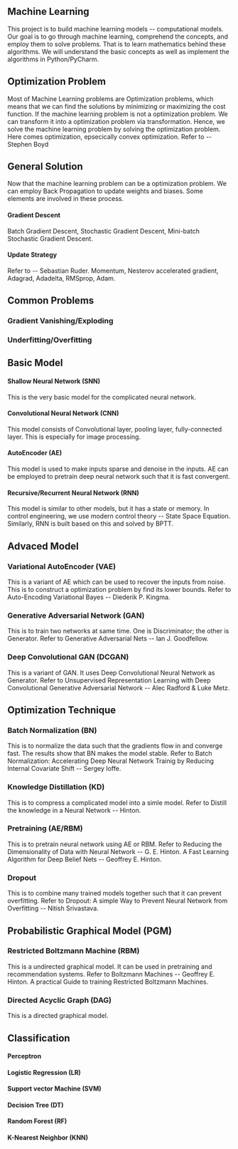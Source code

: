##  Machine Learning
This project is to build machine learning models -- computational models. Our goal is to go through machine learning, comprehend the concepts, and employ them to solve problems. That is to learn mathematics behind these algorithms. We will understand the basic concepts as well as implement the algorithms in Python/PyCharm.  

## Optimization Problem
Most of Machine Learning problems are Optimization problems, which means that we can find the solutions by minimizing or maximizing the cost function. If the machine learning problem is not a optimization problem. We can transform it into a optimization problem via transformation. Hence, we solve the machine learning problem by solving the optimization problem. Here comes optimization, epsecically convex optimization. Refer to <Convex Optimization> -- Stephen Boyd

## General Solution
Now that the machine learning problem can be a optimization problem. We can employ Back Propagation to update weights and biases. Some elements are involved in these process.

#### Gradient Descent
Batch Gradient Descent,
Stochastic Gradient Descent,
Mini-batch Stochastic Gradient Descent.

#### Update Strategy
Refer to <An overview of gradient descent optimization algorithms> -- Sebastian Ruder.
Momentum,
Nesterov accelerated gradient,
Adagrad,
Adadelta,
RMSprop,
Adam.
  
## Common Problems
### Gradient Vanishing/Exploding
### Underfitting/Overfitting

## Basic Model
#### Shallow Neural Network (SNN)
This is the very basic model for the complicated neural network.

#### Convolutional Neural Network (CNN)
This model consists of Convolutional layer, pooling layer, fully-connected layer. This is especially for image processing.

#### AutoEncoder (AE)
This model is used to make inputs sparse and denoise in the inputs. AE can be employed to pretrain deep neural network such that it is fast convergent.

#### Recursive/Recurrent Neural Network (RNN)
This model is similar to other models, but it has a state or memory. In control engineering, we use modern control theory -- State Space Equation. Similarly, RNN is built based on this and solved by BPTT.

## Advaced Model
### Variational AutoEncoder (VAE)
This is a variant of AE which can be used to recover the inputs from noise. This is to construct a optimization problem by find its lower bounds. Refer to Auto-Encoding Variational Bayes -- Diederik P. Kingma. 

### Generative Adversarial Network (GAN)
This is to train two networks at same time. One is Discriminator; the other is Generator. Refer to Generative Adversarial Nets -- Ian J. Goodfellow.

### Deep Convolutional GAN (DCGAN)
This is a variant of GAN. It uses Deep Convolutional Neural Network as Generator. Refer to Unsupervised Representation Learning with Deep Convolutional Generative Adversarial Network -- Alec Radford & Luke Metz.

## Optimization Technique
### Batch Normalization (BN)
This is to normalize the data such that the gradients flow in and converge fast. The results show that BN makes the model stable. Refer to Batch Normalization: Accelerating Deep Neural Network Trainig by Reducing Internal Covariate Shift -- Sergey Ioffe.

### Knowledge Distillation (KD)
This is to compress a complicated model into a simle model. Refer to Distill the knowledge in a Neural Network -- Hinton.

### Pretraining (AE/RBM)
This is to pretrain neural network using AE or RBM. Refer to Reducing the Dimensionality of Data with Neural Network -- G. E. Hinton. A Fast Learning Algorithm for Deep Belief Nets -- Geoffrey E. Hinton.

### Dropout
This is to combine many trained models together such that it can prevent overfitting.  Refer to Dropout: A simple Way to Prevent Neural Network from Overfitting -- Nitish Srivastava.

## Probabilistic Graphical Model (PGM)
### Restricted Boltzmann Machine (RBM)
This is a undirected graphical model. It can be used in pretraining and recommendation systems. Refer to Boltzmann Machines -- Geoffrey E. Hinton. A practical Guide to training Restricted Boltzmann Machines.

### Directed Acyclic Graph (DAG)
This is a directed graphical model.

## Classification
#### Perceptron
#### Logistic Regression (LR)
#### Support vector Machine (SVM)
#### Decision Tree (DT)
#### Random Forest (RF)
#### K-Nearest Neighbor (KNN)
